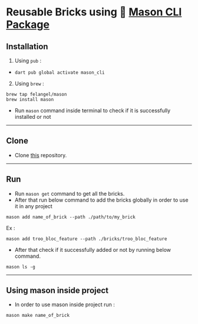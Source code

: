 # Reusable Bricks using 🔨 [Mason CLI Package](https://pub.dev/packages/mason_cli)

## Installation

1. Using `pub` :

- `dart pub global activate mason_cli`

2. Using `brew` :

```
brew tap felangel/mason
brew install mason
```

- Run `mason` command inside terminal to check if it is successfully installed or not

---

## Clone

- Clone [this](https://bitbucket.org/dhruv-nakum/troo_mason/src/master/) repository.

---

## Run

- Run `mason get` command to get all the bricks.
- After that run below command to add the bricks globally in order to use it in any project

```
mason add name_of_brick --path ./path/to/my_brick
```

Ex :

```
mason add troo_bloc_feature --path ./bricks/troo_bloc_feature
```

- After that check if it successfully added or not by running below command.

```
mason ls -g
```

---

## Using mason inside project

- In order to use mason inside project run :

```
mason make name_of_brick
```
